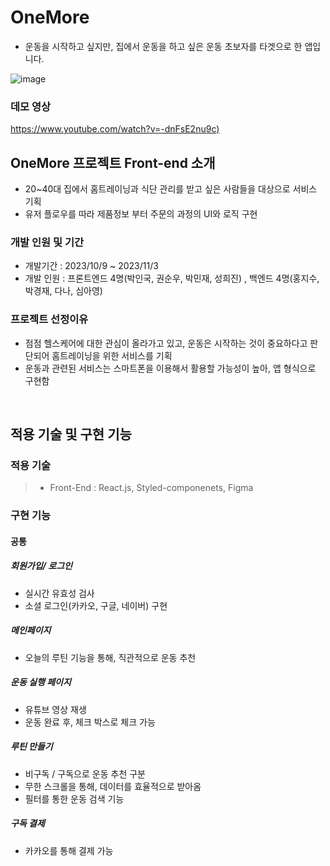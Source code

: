 # OneMore

- 운동을 시작하고 싶지만, 집에서 운동을 하고 싶은 운동 초보자를 타겟으로 한 앱입니다.<br/>

![image](https://github.com/MakeRobin97/49-3rd-OneMore-frontend/assets/127472621/46ac87bc-6042-4f36-a9e2-3b21fed680af)

### 데모 영상
[https://www.youtube.com/watch?v=-dnFsE2nu9c)](https://www.youtube.com/watch?v=TAxebfJnmi8)

## OneMore 프로젝트 Front-end 소개

- 20~40대 집에서 홈트레이닝과 식단 관리를 받고 싶은 사람들을 대상으로 서비스 기획
- 유저 플로우를 따라 제품정보 부터 주문의 과정의 UI와 로직 구현

  
### 개발 인원 및 기간

- 개발기간 : 2023/10/9 ~ 2023/11/3
- 개발 인원 : 프론트엔드 4명(박인국, 권순우, 박민재, 성희진) , 백엔드 4명(홍지수, 박경재, 다나, 심아영)


### 프로젝트 선정이유

- 점점 헬스케어에 대한 관심이 올라가고 있고, 운동은 시작하는 것이 중요하다고 판단되어 홈트레이닝을 위한 서비스를 기획
- 운동과 관련된 서비스는 스마트폰을 이용해서 활용할 가능성이 높아, 앱 형식으로 구현함



<br>

## 적용 기술 및 구현 기능

### 적용 기술

> - Front-End : React.js, Styled-componenets, Figma


### 구현 기능

#### 공통
##### 회원가입/ 로그인
- 실시간 유효성 검사
- 소셜 로그인(카카오, 구글, 네이버) 구현

##### 메인페이지
- 오늘의 루틴 기능을 통해, 직관적으로 운동 추천

##### 운동 실행 페이지
- 유튜브 영상 재생
- 운동 완료 후, 체크 박스로 체크 가능

##### 루틴 만들기
- 비구독 / 구독으로 운동 추천 구분
- 무한 스크롤을 통해, 데이터를 효율적으로 받아옴
- 필터를 통한 운동 검색 기능

##### 구독 결제
- 카카오를 통해 결제 가능

<br/>
